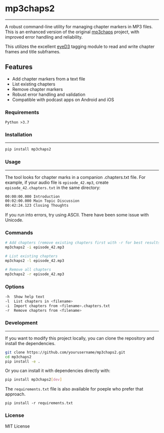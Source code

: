 # mp3chaps2

---

A robust command-line utility for managing chapter markers in MP3 files. This is an enhanced version of the original [mp3chaps](https://github.com/dskrad/mp3chaps) project, with improved error handling and reliability.

This utilizes the excellent [eyeD3](https://github.com/nicfit/eyeD3) tagging module to read and write chapter frames and title subframes.

## Features

- Add chapter markers from a text file
- List existing chapters
- Remove chapter markers
- Robust error handling and validation
- Compatible with podcast apps on Android and iOS

### Requirements

`Python >3.7`

### Installation

---

```bash
pip install mp3chaps2
```

### Usage

---

The tool looks for chapter marks in a companion .chapters.txt file. For example, if your audio file is `episode_42.mp3`, create `episode_42.chapters.txt` in the same directory:

```bash
00:00:00.000 Introduction
00:02:00.000 Main Topic Discussion
00:42:24.123 Closing Thoughts
```

If you run into errors, try using ASCII. There have been some issue with Unicode.

### Commands

```bash
# Add chapters (remove existing chapters first with -r for best results)
mp3chaps2 -i episode_42.mp3

# List existing chapters
mp3chaps2 -l episode_42.mp3

# Remove all chapters
mp3chaps2 -r episode_42.mp3
```

### Options

```bash
-h  Show help text
-l  List chapters in <filename>
-i  Import chapters from <filename>.chapters.txt
-r  Remove chapters from <filename>
```

### Development

---
If you want to modify this project locally, you can clone the repository and install the dependencies.

```bash
git clone https://github.com/yourusername/mp3chaps2.git
cd mp3chaps2
pip install -e .
```

Or you can install it with dependencies directly with:

```bash
pip install mp3chaps2[dev]
```

The `requirements.txt` file is also available for poeple who prefer that approach.

`pip install -r requirements.txt`

### License

MIT License
